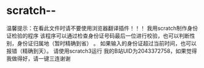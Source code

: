 # scratch--
温馨提示：在看此文件时请不要使用浏览器翻译插件！！！
我用scratch制作身份证检验的程序
该程序可以通过检查身份证号码最后一位进行校验，也可以判断性别，身份证归属地（暂时精确到省） 。
如果输入的身份证超过当前时间，也可以报错（精确到天）。
请使用scratch3运行
我的B站UID为2043372758，如果觉得我做得好，请一键三连谢谢
